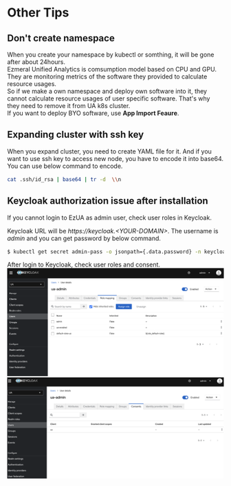 # Other Tips

## Don't create namespace
When you create your namespace by kubectl or somthing, it will be gone after about 24hours.  
Ezmeral Unified Analytics is comsumption model based on CPU and GPU. They are monitoring metrics of the software they provided to calculate resource usages.  
So if we make a own namespace and deploy own software into it, they cannot calculate resource usages of user specific software. That's why they need to remove it from UA k8s cluster.  
If you want to deploy BYO software, use **App Import Feaure**.

## Expanding cluster with ssh key
When you expand cluster, you need to create YAML file for it.
And if you want to use ssh key to access new node, you have to encode it into base64.
You can use below command to encode.

```bash
cat .ssh/id_rsa | base64 | tr -d  \\n 
```

## Keycloak authorization issue after installation
If you cannot login to EzUA as admin user, check user roles in Keycloak.

Keycloak URL will be *https://keycloak.\<YOUR-DOMAIN\>*. The username is *admin* and you can get password by below command.

```bash
$ kubectl get secret admin-pass -o jsonpath={.data.password} -n keycloak |base64 -d

```

After login to Keycloak, check user roles and consent.
![](pics/keycloak/roles.png)
![](pics/keycloak/consents.png)

